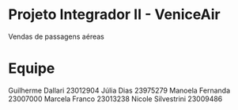 # Projeto Integrador II - VeniceAir
Vendas de passagens aéreas

# Equipe
Guilherme Dallari 23012904
Júlia Dias 23975279
Manoela Fernanda 23007000
Marcela Franco 23013238
Nicole Silvestrini 23009486
